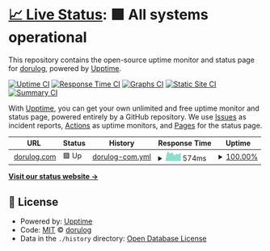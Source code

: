 # [📈 Live Status](https://dorulog.github.io/upptime2): <!--live status--> **🟩 All systems operational**

This repository contains the open-source uptime monitor and status page for [dorulog](https://dorulog.github.io/upptime2), powered by [Upptime](https://github.com/upptime/upptime).

[![Uptime CI](https://github.com/dorulog/upptime2/workflows/Uptime%20CI/badge.svg)](https://github.com/dorulog/upptime2/actions?query=workflow%3A%22Uptime+CI%22)
[![Response Time CI](https://github.com/dorulog/upptime2/workflows/Response%20Time%20CI/badge.svg)](https://github.com/dorulog/upptime2/actions?query=workflow%3A%22Response+Time+CI%22)
[![Graphs CI](https://github.com/dorulog/upptime2/workflows/Graphs%20CI/badge.svg)](https://github.com/dorulog/upptime2/actions?query=workflow%3A%22Graphs+CI%22)
[![Static Site CI](https://github.com/dorulog/upptime2/workflows/Static%20Site%20CI/badge.svg)](https://github.com/dorulog/upptime2/actions?query=workflow%3A%22Static+Site+CI%22)
[![Summary CI](https://github.com/dorulog/upptime2/workflows/Summary%20CI/badge.svg)](https://github.com/dorulog/upptime2/actions?query=workflow%3A%22Summary+CI%22)

With [Upptime](https://upptime.js.org), you can get your own unlimited and free uptime monitor and status page, powered entirely by a GitHub repository. We use [Issues](https://github.com/dorulog/upptime2/issues) as incident reports, [Actions](https://github.com/dorulog/upptime2/actions) as uptime monitors, and [Pages](https://dorulog.github.io/upptime2) for the status page.

<!--start: status pages-->
<!-- This summary is generated by Upptime (https://github.com/upptime/upptime) -->
<!-- Do not edit this manually, your changes will be overwritten -->
<!-- prettier-ignore -->
| URL | Status | History | Response Time | Uptime |
| --- | ------ | ------- | ------------- | ------ |
| <img alt="" src="https://icons.duckduckgo.com/ip3/dorulog.com.ico" height="13"> [dorulog.com](https://dorulog.com) | 🟩 Up | [dorulog-com.yml](https://github.com/dorulog/uptime2/commits/HEAD/history/dorulog-com.yml) | <details><summary><img alt="Response time graph" src="./graphs/dorulog-com/response-time-week.png" height="20"> 574ms</summary><br><a href="https://dorulog.github.io/uptime2/history/dorulog-com"><img alt="Response time 574" src="https://img.shields.io/endpoint?url=https%3A%2F%2Fraw.githubusercontent.com%2Fdorulog%2Fuptime2%2FHEAD%2Fapi%2Fdorulog-com%2Fresponse-time.json"></a><br><a href="https://dorulog.github.io/uptime2/history/dorulog-com"><img alt="24-hour response time 574" src="https://img.shields.io/endpoint?url=https%3A%2F%2Fraw.githubusercontent.com%2Fdorulog%2Fuptime2%2FHEAD%2Fapi%2Fdorulog-com%2Fresponse-time-day.json"></a><br><a href="https://dorulog.github.io/uptime2/history/dorulog-com"><img alt="7-day response time 574" src="https://img.shields.io/endpoint?url=https%3A%2F%2Fraw.githubusercontent.com%2Fdorulog%2Fuptime2%2FHEAD%2Fapi%2Fdorulog-com%2Fresponse-time-week.json"></a><br><a href="https://dorulog.github.io/uptime2/history/dorulog-com"><img alt="30-day response time 574" src="https://img.shields.io/endpoint?url=https%3A%2F%2Fraw.githubusercontent.com%2Fdorulog%2Fuptime2%2FHEAD%2Fapi%2Fdorulog-com%2Fresponse-time-month.json"></a><br><a href="https://dorulog.github.io/uptime2/history/dorulog-com"><img alt="1-year response time 574" src="https://img.shields.io/endpoint?url=https%3A%2F%2Fraw.githubusercontent.com%2Fdorulog%2Fuptime2%2FHEAD%2Fapi%2Fdorulog-com%2Fresponse-time-year.json"></a></details> | <details><summary><a href="https://dorulog.github.io/uptime2/history/dorulog-com">100.00%</a></summary><a href="https://dorulog.github.io/uptime2/history/dorulog-com"><img alt="All-time uptime 100.00%" src="https://img.shields.io/endpoint?url=https%3A%2F%2Fraw.githubusercontent.com%2Fdorulog%2Fuptime2%2FHEAD%2Fapi%2Fdorulog-com%2Fuptime.json"></a><br><a href="https://dorulog.github.io/uptime2/history/dorulog-com"><img alt="24-hour uptime 100.00%" src="https://img.shields.io/endpoint?url=https%3A%2F%2Fraw.githubusercontent.com%2Fdorulog%2Fuptime2%2FHEAD%2Fapi%2Fdorulog-com%2Fuptime-day.json"></a><br><a href="https://dorulog.github.io/uptime2/history/dorulog-com"><img alt="7-day uptime 100.00%" src="https://img.shields.io/endpoint?url=https%3A%2F%2Fraw.githubusercontent.com%2Fdorulog%2Fuptime2%2FHEAD%2Fapi%2Fdorulog-com%2Fuptime-week.json"></a><br><a href="https://dorulog.github.io/uptime2/history/dorulog-com"><img alt="30-day uptime 100.00%" src="https://img.shields.io/endpoint?url=https%3A%2F%2Fraw.githubusercontent.com%2Fdorulog%2Fuptime2%2FHEAD%2Fapi%2Fdorulog-com%2Fuptime-month.json"></a><br><a href="https://dorulog.github.io/uptime2/history/dorulog-com"><img alt="1-year uptime 100.00%" src="https://img.shields.io/endpoint?url=https%3A%2F%2Fraw.githubusercontent.com%2Fdorulog%2Fuptime2%2FHEAD%2Fapi%2Fdorulog-com%2Fuptime-year.json"></a></details>

<!--end: status pages-->

[**Visit our status website →**](https://dorulog.github.io/upptime2)

## 📄 License

- Powered by: [Upptime](https://github.com/upptime/upptime)
- Code: [MIT](./LICENSE) © [dorulog](https://dorulog.github.io/upptime2)
- Data in the `./history` directory: [Open Database License](https://opendatacommons.org/licenses/odbl/1-0/)
